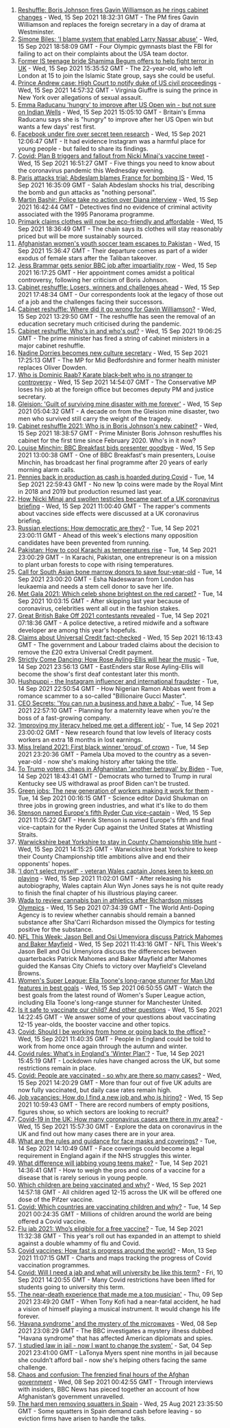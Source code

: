 1. [Reshuffle: Boris Johnson fires Gavin Williamson as he rings cabinet changes](https://www.bbc.co.uk/news/uk-politics-58571935?at_medium=RSS&at_campaign=KARANGA) - Wed, 15 Sep 2021 18:32:31 GMT - The PM fires Gavin Williamson and replaces the foreign secretary in a day of drama at Westminster.
2. [Simone Biles: 'I blame system that enabled Larry Nassar abuse'](https://www.bbc.co.uk/news/world-us-canada-58573887?at_medium=RSS&at_campaign=KARANGA) - Wed, 15 Sep 2021 18:58:09 GMT - Four Olympic gymnasts blast the FBI for failing to act on their complaints about the USA team doctor.
3. [Former IS teenage bride Shamima Begum offers to help fight terror in UK](https://www.bbc.co.uk/news/uk-58573501?at_medium=RSS&at_campaign=KARANGA) - Wed, 15 Sep 2021 15:35:52 GMT - The 22-year-old, who left London at 15 to join the Islamic State group, says she could be useful.
4. [Prince Andrew case: High Court to notify duke of US civil proceedings](https://www.bbc.co.uk/news/uk-58574350?at_medium=RSS&at_campaign=KARANGA) - Wed, 15 Sep 2021 14:57:32 GMT - Virginia Giuffre is suing the prince in New York over allegations of sexual assault.
5. [Emma Raducanu 'hungry' to improve after US Open win - but not sure on Indian Wells](https://www.bbc.co.uk/sport/tennis/58570037?at_medium=RSS&at_campaign=KARANGA) - Wed, 15 Sep 2021 15:05:10 GMT - Britain's Emma Raducanu says she is "hungry" to improve after her US Open win but wants a few days' rest first.
6. [Facebook under fire over secret teen research](https://www.bbc.co.uk/news/technology-58570353?at_medium=RSS&at_campaign=KARANGA) - Wed, 15 Sep 2021 12:06:47 GMT - It had evidence Instagram was a harmful place for young people - but failed to share its findings.
7. [Covid: Plan B triggers and fallout from Nicki Minaj's vaccine tweet](https://www.bbc.co.uk/news/uk-58573502?at_medium=RSS&at_campaign=KARANGA) - Wed, 15 Sep 2021 16:51:27 GMT - Five things you need to know about the coronavirus pandemic this Wednesday evening.
8. [Paris attacks trial: Abdeslam blames France for bombing IS](https://www.bbc.co.uk/news/world-europe-58568278?at_medium=RSS&at_campaign=KARANGA) - Wed, 15 Sep 2021 16:35:09 GMT - Salah Abdeslam shocks his trial, describing the bomb and gun attacks as "nothing personal".
9. [Martin Bashir: Police take no action over Diana interview](https://www.bbc.co.uk/news/uk-58576095?at_medium=RSS&at_campaign=KARANGA) - Wed, 15 Sep 2021 16:42:44 GMT - Detectives find no evidence of criminal activity associated with the 1995 Panorama programme.
10. [Primark claims clothes will now be eco-friendly and affordable](https://www.bbc.co.uk/news/business-58575692?at_medium=RSS&at_campaign=KARANGA) - Wed, 15 Sep 2021 18:36:49 GMT - The chain says its clothes will stay reasonably priced but will be more sustainably sourced.
11. [Afghanistan women's youth soccer team escapes to Pakistan](https://www.bbc.co.uk/news/world-asia-58571183?at_medium=RSS&at_campaign=KARANGA) - Wed, 15 Sep 2021 15:36:47 GMT - Their departure comes as part of a wider exodus of female stars after the Taliban takeover.
12. [Jess Brammar gets senior BBC job after impartiality row](https://www.bbc.co.uk/news/entertainment-arts-58571554?at_medium=RSS&at_campaign=KARANGA) - Wed, 15 Sep 2021 16:17:25 GMT - Her appointment comes amidst a political controversy, following her criticism of Boris Johnson.
13. [Cabinet reshuffle: Losers, winners and challenges ahead](https://www.bbc.co.uk/news/uk-politics-58575894?at_medium=RSS&at_campaign=KARANGA) - Wed, 15 Sep 2021 17:48:34 GMT - Our correspondents look at the legacy of those out of a job and the challenges facing their successors.
14. [Cabinet reshuffle: Where did it go wrong for Gavin Williamson?](https://www.bbc.co.uk/news/education-58573059?at_medium=RSS&at_campaign=KARANGA) - Wed, 15 Sep 2021 13:29:50 GMT - The reshuffle has seen the removal of an education secretary much criticised during the pandemic.
15. [Cabinet reshuffle: Who's in and who's out?](https://www.bbc.co.uk/news/uk-politics-58578673?at_medium=RSS&at_campaign=KARANGA) - Wed, 15 Sep 2021 19:06:25 GMT - The prime minister has fired a string of cabinet ministers in a major cabinet reshuffle.
16. [Nadine Dorries becomes new culture secretary](https://www.bbc.co.uk/news/entertainment-arts-58575177?at_medium=RSS&at_campaign=KARANGA) - Wed, 15 Sep 2021 17:25:13 GMT - The MP for Mid Bedfordshire and former health minister replaces Oliver Dowden.
17. [Who is Dominic Raab? Karate black-belt who is no stranger to controversy](https://www.bbc.co.uk/news/uk-politics-52064637?at_medium=RSS&at_campaign=KARANGA) - Wed, 15 Sep 2021 14:54:07 GMT - The Conservative MP loses his job at the foreign office but becomes deputy PM and justice secretary.
18. [Gleision: 'Guilt of surviving mine disaster with me forever'](https://www.bbc.co.uk/news/uk-wales-58555079?at_medium=RSS&at_campaign=KARANGA) - Wed, 15 Sep 2021 05:04:32 GMT - A decade on from the Gleision mine disaster, two men who survived still carry the weight of the tragedy.
19. [Cabinet reshuffle 2021: Who is in Boris Johnson's new cabinet?](https://www.bbc.co.uk/news/uk-politics-58574180?at_medium=RSS&at_campaign=KARANGA) - Wed, 15 Sep 2021 18:38:57 GMT - Prime Minister Boris Johnson reshuffles his cabinet for the first time since February 2020. Who's in it now?
20. [Louise Minchin: BBC Breakfast bids presenter goodbye](https://www.bbc.co.uk/news/entertainment-arts-58574340?at_medium=RSS&at_campaign=KARANGA) - Wed, 15 Sep 2021 13:00:38 GMT - One of BBC Breakfast's main presenters, Louise Minchin, has broadcast her final programme after 20 years of early morning alarm calls.
21. [Pennies back in production as cash is hoarded during Covid](https://www.bbc.co.uk/news/business-58560185?at_medium=RSS&at_campaign=KARANGA) - Tue, 14 Sep 2021 22:59:43 GMT - No new 1p coins were made by the Royal Mint in 2018 and 2019 but production resumed last year.
22. [How Nicki Minaj and swollen testicles became part of a UK coronavirus briefing](https://www.bbc.co.uk/news/newsbeat-58571353?at_medium=RSS&at_campaign=KARANGA) - Wed, 15 Sep 2021 11:00:40 GMT - The rapper's comments about vaccines side effects were discussed at a UK coronavirus briefing.
23. [Russian elections: How democratic are they?](https://www.bbc.co.uk/news/world-europe-58557994?at_medium=RSS&at_campaign=KARANGA) - Tue, 14 Sep 2021 23:00:11 GMT - Ahead of this week's elections many opposition candidates have been prevented from running.
24. [Pakistan: How to cool Karachi as temperatures rise](https://www.bbc.co.uk/news/world-asia-58557995?at_medium=RSS&at_campaign=KARANGA) - Tue, 14 Sep 2021 23:00:29 GMT - In Karachi, Pakistan, one entrepreneur is on a mission to plant urban forests to cope with rising temperatures.
25. [Call for South Asian bone marrow donors to save four-year-old](https://www.bbc.co.uk/news/uk-58551967?at_medium=RSS&at_campaign=KARANGA) - Tue, 14 Sep 2021 23:00:20 GMT - Esha Nadeswaran from London has leukaemia and needs a stem cell donor to save her life.
26. [Met Gala 2021: Which celeb shone brightest on the red carpet?](https://www.bbc.co.uk/news/entertainment-arts-58555511?at_medium=RSS&at_campaign=KARANGA) - Tue, 14 Sep 2021 10:03:15 GMT - After skipping last year because of coronavirus, celebrities went all out in the fashion stakes.
27. [Great British Bake Off 2021 contestants revealed](https://www.bbc.co.uk/news/entertainment-arts-58544950?at_medium=RSS&at_campaign=KARANGA) - Tue, 14 Sep 2021 07:18:36 GMT - A police detective, a retired midwife and a software developer are among this year's hopefuls.
28. [Claims about Universal Credit fact-checked](https://www.bbc.co.uk/news/58572989?at_medium=RSS&at_campaign=KARANGA) - Wed, 15 Sep 2021 16:13:43 GMT - The government and Labour traded claims about the decision to remove the £20 extra Universal Credit payment.
29. [Strictly Come Dancing: How Rose Ayling-Ellis will hear the music](https://www.bbc.co.uk/news/entertainment-arts-57867412?at_medium=RSS&at_campaign=KARANGA) - Tue, 14 Sep 2021 23:56:13 GMT - EastEnders star Rose Ayling-Ellis will become the show's first deaf contestant later this month.
30. [Hushpuppi - the Instagram influencer and international fraudster](https://www.bbc.co.uk/news/world-africa-58553109?at_medium=RSS&at_campaign=KARANGA) - Tue, 14 Sep 2021 22:50:54 GMT - How Nigerian Ramon Abbas went from a romance scammer to a so-called "Billionaire Gucci Master".
31. [CEO Secrets: 'You can run a business and have a baby'](https://www.bbc.co.uk/news/business-58548789?at_medium=RSS&at_campaign=KARANGA) - Tue, 14 Sep 2021 22:57:10 GMT - Planning for a maternity leave when you're the boss of a fast-growing company.
32. [‘Improving my literacy helped me get a different job’](https://www.bbc.co.uk/news/business-58517083?at_medium=RSS&at_campaign=KARANGA) - Tue, 14 Sep 2021 23:00:02 GMT - New research found that low levels of literacy costs workers an extra 18 months in lost earnings.
33. [Miss Ireland 2021: First black winner 'proud' of crown](https://www.bbc.co.uk/news/newsbeat-58558667?at_medium=RSS&at_campaign=KARANGA) - Tue, 14 Sep 2021 23:20:36 GMT - Pamela Uba moved to the country as a seven-year-old - now she's making history after taking the title.
34. [To Trump voters, chaos in Afghanistan 'another betrayal' by Biden](https://www.bbc.co.uk/news/world-us-canada-58441173?at_medium=RSS&at_campaign=KARANGA) - Tue, 14 Sep 2021 18:43:41 GMT - Democrats who turned to Trump in rural Kentucky see US withdrawal as proof Biden can't be trusted.
35. [Green jobs: The new generation of workers making it work for them](https://www.bbc.co.uk/news/science-environment-58549135?at_medium=RSS&at_campaign=KARANGA) - Tue, 14 Sep 2021 00:16:15 GMT - Science editor David Shukman on three jobs in growing green industries, and what it's like to do them
36. [Stenson named Europe's fifth Ryder Cup vice-captain](https://www.bbc.co.uk/sport/golf/58570029?at_medium=RSS&at_campaign=KARANGA) - Wed, 15 Sep 2021 11:05:22 GMT - Henrik Stenson is named Europe's fifth and final vice-captain for the Ryder Cup against the United States at Whistling Straits.
37. [Warwickshire beat Yorkshire to stay in County Championship title hunt](https://www.bbc.co.uk/sport/cricket/58571934?at_medium=RSS&at_campaign=KARANGA) - Wed, 15 Sep 2021 14:15:25 GMT - Warwickshire beat Yorkshire to keep their County Championship title ambitions alive and end their opponents' hopes.
38. ['I don't select myself' - veteran Wales captain Jones keen to keep on playing](https://www.bbc.co.uk/sport/rugby-union/58559156?at_medium=RSS&at_campaign=KARANGA) - Wed, 15 Sep 2021 11:02:01 GMT - After releasing his autobiography, Wales captain Alun Wyn Jones says he is not quite ready to finish the final chapter of his illustrious playing career.
39. [Wada to review cannabis ban in athletics after Richardson misses Olympics](https://www.bbc.co.uk/sport/athletics/58568610?at_medium=RSS&at_campaign=KARANGA) - Wed, 15 Sep 2021 07:34:39 GMT - The World Anti-Doping Agency is to review whether cannabis should remain a banned substance after Sha'Carri Richardson missed the Olympics for testing positive for the substance.
40. [NFL This Week: Jason Bell and Osi Umenyiora discuss Patrick Mahomes and Baker Mayfield](https://www.bbc.co.uk/sport/av/american-football/58572717?at_medium=RSS&at_campaign=KARANGA) - Wed, 15 Sep 2021 11:43:16 GMT - NFL This Week's Jason Bell and Osi Umenyiora discuss the differences between quarterbacks Patrick Mahomes and Baker Mayfield after Mahomes guided the Kansas City Chiefs to victory over Mayfield's Cleveland Browns.
41. [Women's Super League: Ella Toone's long-range stunner for Man Utd features in best goals](https://www.bbc.co.uk/sport/av/football/58564709?at_medium=RSS&at_campaign=KARANGA) - Wed, 15 Sep 2021 06:50:55 GMT - Watch the best goals from the latest round of Women's Super League action, including Ella Toone's long-range stunner for Manchester United.
42. [Is it safe to vaccinate our child? And other questions](https://www.bbc.co.uk/news/world-asia-china-51176409?at_medium=RSS&at_campaign=KARANGA) - Wed, 15 Sep 2021 14:22:45 GMT - We answer some of your questions about vaccinating 12-15 year-olds, the booster vaccine and other topics.
43. [Covid: Should I be working from home or going back to the office?](https://www.bbc.co.uk/news/business-52567567?at_medium=RSS&at_campaign=KARANGA) - Wed, 15 Sep 2021 11:40:35 GMT - People in England could be told to work from home once again through the autumn and winter.
44. [Covid rules: What's in England's 'Winter Plan'?](https://www.bbc.co.uk/news/explainers-52530518?at_medium=RSS&at_campaign=KARANGA) - Tue, 14 Sep 2021 15:45:19 GMT - Lockdown rules have changed across the UK, but some restrictions remain in place.
45. [Covid: People are vaccinated - so why are there so many cases?](https://www.bbc.co.uk/news/health-55045639?at_medium=RSS&at_campaign=KARANGA) - Wed, 15 Sep 2021 14:20:29 GMT - More than four out of five UK adults are now fully vaccinated, but daily case rates remain high.
46. [Job vacancies: How do I find a new job and who is hiring?](https://www.bbc.co.uk/news/explainers-53685650?at_medium=RSS&at_campaign=KARANGA) - Wed, 15 Sep 2021 10:59:43 GMT - There are record numbers of empty positions, figures show, so which sectors are looking to recruit?
47. [Covid-19 in the UK: How many coronavirus cases are there in my area?](https://www.bbc.co.uk/news/uk-51768274?at_medium=RSS&at_campaign=KARANGA) - Wed, 15 Sep 2021 15:57:30 GMT - Explore the data on coronavirus in the UK and find out how many cases there are in your area.
48. [What are the rules and guidance for face masks and coverings?](https://www.bbc.co.uk/news/health-51205344?at_medium=RSS&at_campaign=KARANGA) - Tue, 14 Sep 2021 14:10:49 GMT - Face coverings could become a legal requirement in England again if the NHS struggles this winter.
49. [What difference will jabbing young teens make?](https://www.bbc.co.uk/news/health-58423152?at_medium=RSS&at_campaign=KARANGA) - Tue, 14 Sep 2021 14:36:41 GMT - How to weigh the pros and cons of a vaccine for a disease that is rarely serious in young people.
50. [Which children are being vaccinated and why?](https://www.bbc.co.uk/news/health-57888429?at_medium=RSS&at_campaign=KARANGA) - Wed, 15 Sep 2021 14:57:18 GMT - All children aged 12-15 across the UK will be offered one dose of the Pifzer vaccine.
51. [Covid: Which countries are vaccinating children and why?](https://www.bbc.co.uk/news/health-58516207?at_medium=RSS&at_campaign=KARANGA) - Tue, 14 Sep 2021 00:24:35 GMT - Millions of children around the world are being offered a Covid vaccine.
52. [Flu jab 2021: Who’s eligible for a free vaccine?](https://www.bbc.co.uk/news/health-53847025?at_medium=RSS&at_campaign=KARANGA) - Tue, 14 Sep 2021 11:32:38 GMT - This year's roll out has expanded in an attempt to shield against a double whammy of flu and Covid.
53. [Covid vaccines: How fast is progress around the world?](https://www.bbc.co.uk/news/world-56237778?at_medium=RSS&at_campaign=KARANGA) - Mon, 13 Sep 2021 11:07:15 GMT - Charts and maps tracking the progress of Covid vaccination programmes.
54. [Covid: Will I need a jab and what will university be like this term?](https://www.bbc.co.uk/news/explainers-52753913?at_medium=RSS&at_campaign=KARANGA) - Fri, 10 Sep 2021 14:20:55 GMT - Many Covid restrictions have been lifted for students going to university this term.
55. ['The near-death experience that made me a top musician'](https://www.bbc.co.uk/news/stories-58465559?at_medium=RSS&at_campaign=KARANGA) - Thu, 09 Sep 2021 23:49:20 GMT - When Tony Kofi had a near-fatal accident, he had a vision of himself playing a musical instrument. It would change his life forever.
56. [‘Havana syndrome ’ and the mystery of the microwaves](https://www.bbc.co.uk/news/world-58396698?at_medium=RSS&at_campaign=KARANGA) - Wed, 08 Sep 2021 23:08:29 GMT - The BBC investigates a mystery illness dubbed "Havana syndrome" that has affected American diplomats and spies.
57. ['I studied law in jail - now I want to change the system'](https://www.bbc.co.uk/news/stories-58311196?at_medium=RSS&at_campaign=KARANGA) - Sat, 04 Sep 2021 23:41:00 GMT - LaTonya Myers spent nine months in jail because she couldn’t afford bail - now she's helping others facing the same challenge.
58. [Chaos and confusion: The frenzied final hours of the Afghan government](https://www.bbc.co.uk/news/world-asia-58477131?at_medium=RSS&at_campaign=KARANGA) - Wed, 08 Sep 2021 00:42:55 GMT - Through interviews with insiders, BBC News has pieced together an account of how Afghanistan’s government unravelled.
59. [The hard men removing squatters in Spain](https://www.bbc.co.uk/news/stories-58310532?at_medium=RSS&at_campaign=KARANGA) - Wed, 25 Aug 2021 23:35:50 GMT - Some squatters in Spain demand cash before leaving - so eviction firms have arisen to handle the talks.
